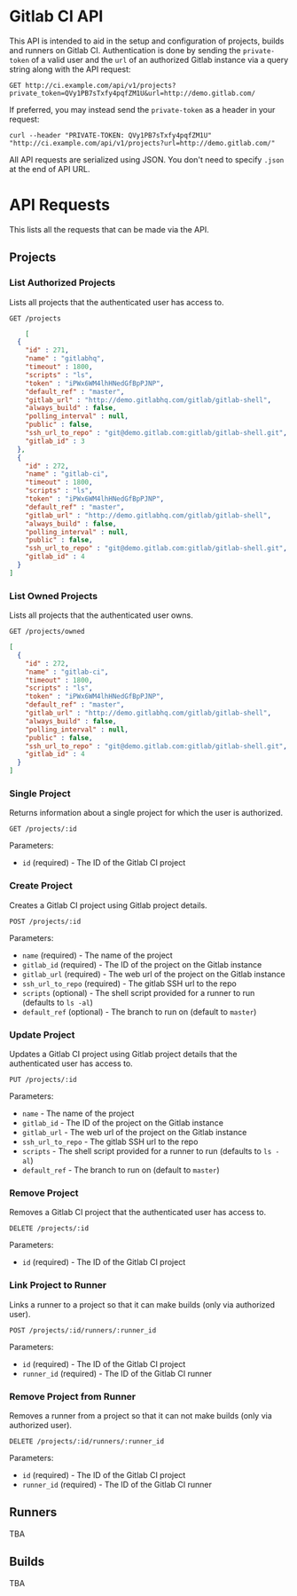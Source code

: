 # Gitlab CI API

This API is intended to aid in the setup and configuration of
projects, builds and runners on Gitlab CI.  Authentication is done by
sending the `private-token` of a valid user and the `url` of an
authorized Gitlab instance via a query string along with the API
request:

    GET http://ci.example.com/api/v1/projects?private_token=QVy1PB7sTxfy4pqfZM1U&url=http://demo.gitlab.com/

If preferred, you may instead send the `private-token` as a header in
your request:

    curl --header "PRIVATE-TOKEN: QVy1PB7sTxfy4pqfZM1U" "http://ci.example.com/api/v1/projects?url=http://demo.gitlab.com/"

All API requests are serialized using JSON.  You don't need to specify
`.json` at the end of API URL.

# API Requests

This lists all the requests that can be made via the API.

## Projects

### List Authorized Projects

Lists all projects that the authenticated user has access to.

```
GET /projects
```

```json
    [
  {
    "id" : 271,
    "name" : "gitlabhq",
    "timeout" : 1800,
    "scripts" : "ls",
    "token" : "iPWx6WM4lhHNedGfBpPJNP",
    "default_ref" : "master",
    "gitlab_url" : "http://demo.gitlabhq.com/gitlab/gitlab-shell",
    "always_build" : false,
    "polling_interval" : null,
    "public" : false,
    "ssh_url_to_repo" : "git@demo.gitlab.com:gitlab/gitlab-shell.git",
    "gitlab_id" : 3
  },
  {
    "id" : 272,
    "name" : "gitlab-ci",
    "timeout" : 1800,
    "scripts" : "ls",
    "token" : "iPWx6WM4lhHNedGfBpPJNP",
    "default_ref" : "master",
    "gitlab_url" : "http://demo.gitlabhq.com/gitlab/gitlab-shell",
    "always_build" : false,
    "polling_interval" : null,
    "public" : false,
    "ssh_url_to_repo" : "git@demo.gitlab.com:gitlab/gitlab-shell.git",
    "gitlab_id" : 4
  }
]
```

### List Owned Projects

Lists all projects that the authenticated user owns.

```
GET /projects/owned
```

```json
[
  {
    "id" : 272,
    "name" : "gitlab-ci",
    "timeout" : 1800,
    "scripts" : "ls",
    "token" : "iPWx6WM4lhHNedGfBpPJNP",
    "default_ref" : "master",
    "gitlab_url" : "http://demo.gitlabhq.com/gitlab/gitlab-shell",
    "always_build" : false,
    "polling_interval" : null,
    "public" : false,
    "ssh_url_to_repo" : "git@demo.gitlab.com:gitlab/gitlab-shell.git",
    "gitlab_id" : 4
  }
]
```

### Single Project

Returns information about a single project for which the user is
authorized.

    GET /projects/:id

Parameters:

  * `id` (required) - The ID of the Gitlab CI project

### Create Project

Creates a Gitlab CI project using Gitlab project details.

    POST /projects/:id

Parameters:

  * `name` (required) - The name of the project
  * `gitlab_id` (required) - The ID of the project on the Gitlab instance
  * `gitlab_url` (required) - The web url of the project on the Gitlab instance
  * `ssh_url_to_repo` (required) - The gitlab SSH url to the repo
  * `scripts` (optional) - The shell script provided for a runner to run (defaults to `ls -al`)
  * `default_ref` (optional) - The branch to run on (default to `master`)

### Update Project

Updates a Gitlab CI project using Gitlab project details that the
authenticated user has access to.

    PUT /projects/:id

Parameters:

  * `name` - The name of the project
  * `gitlab_id` - The ID of the project on the Gitlab instance
  * `gitlab_url` - The web url of the project on the Gitlab instance
  * `ssh_url_to_repo` - The gitlab SSH url to the repo
  * `scripts` - The shell script provided for a runner to run (defaults to `ls -al`)
  * `default_ref` - The branch to run on (default to `master`)

### Remove Project

Removes a Gitlab CI project that the authenticated user has access to.

    DELETE /projects/:id

Parameters:

  * `id` (required) - The ID of the Gitlab CI project

### Link Project to Runner

Links a runner to a project so that it can make builds (only via
authorized user).

    POST /projects/:id/runners/:runner_id

Parameters:

  * `id` (required) - The ID of the Gitlab CI project
  * `runner_id` (required) - The ID of the Gitlab CI runner

### Remove Project from Runner

Removes a runner from a project so that it can not make builds (only
via authorized user).

    DELETE /projects/:id/runners/:runner_id

Parameters:

  * `id` (required) - The ID of the Gitlab CI project
  * `runner_id` (required) - The ID of the Gitlab CI runner

## Runners

TBA

## Builds

TBA
